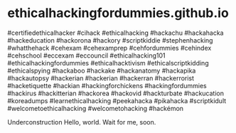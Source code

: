 # ethicalhackingfordummies.github.io
#certifiedethicalhacker #cihack #ethicalhacking #hackachu #hackahacka #hackeducation #hackorona #hackory #scriptkiddie #stephenhacking #whatthehack #cehexam #cehexamprep #cehfordummies #cehindex #cehschool #eccexam #eccouncil #ethicalhacking101 #ethicalhackingfordummies #ethicalhacktivism #ethicalscriptkidding #ethicalspying #hackaboo #hackake #hackanatomy #hackapika #hackautopsy #hackerian #hackerian #hackerran #hackerrorist #hacketiquette #hackian #hackingforchickens #hackingfordummies #hackirus #hackitterian #hackorea #hackovid #hackturbate #hackucation #koreadumps #learnethicalhacking #peekahacka #pikahacka #scriptkidult #welcometoethicalhacking #welcometohacking #hackémon

Underconstruction
Hello, world. Wait for me, soon.
